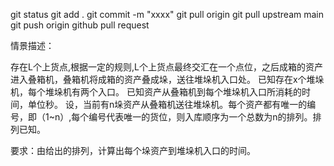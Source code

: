 <!--
 * @Date: 2022-04-03 19:41:02
 * @LastEditors: ZSudoku
 * @LastEditTime: 2022-04-03 19:55:49
 * @FilePath: \Digita-twin\README.md
-->
git status
git add .
git commit -m "xxxx"
git pull origin
git pull upstream main
git push origin
github pull request


情景描述：

存在L个上货点,根据一定的规则,L个上货点最终交汇在一个点位，之后成箱的资产进入叠箱机，叠箱机将成箱的资产叠成垛，送往堆垛机入口处。
已知存在x个堆垛机，每个堆垛机有两个入口。
已知资产从叠箱机到每个堆垛机入口所消耗的时间，单位秒。
设，当前有n垛资产从叠箱机送往堆垛机。每个资产都有唯一的编号，即（1~n）,每个编号代表唯一的货位，则入库顺序为一个总数为n的排列。排列已知。

要求：由给出的排列，计算出每个垛资产到堆垛机入口的时间。